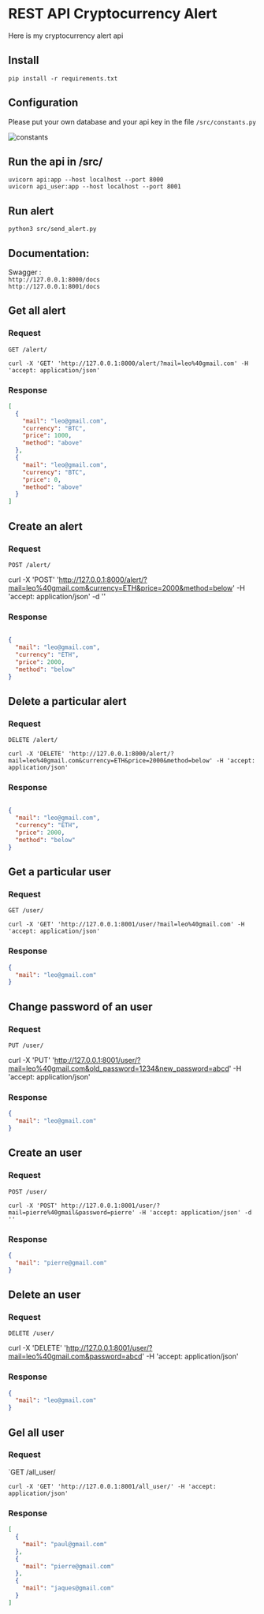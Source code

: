 # REST API Cryptocurrency Alert

Here is my cryptocurrency alert api

## Install

    pip install -r requirements.txt 
    

## Configuration

Please put your own database and your api key in the file `/src/constants.py`

![constants](https://user-images.githubusercontent.com/55802491/174245740-2c579c06-607d-438b-b2a8-a163d9cdf97b.JPG)

## Run the api in /src/

    uvicorn api:app --host localhost --port 8000
    uvicorn api_user:app --host localhost --port 8001

## Run alert

`python3 src/send_alert.py` 

## Documentation:

Swagger :
<br>
`http://127.0.0.1:8000/docs`
<br>
`http://127.0.0.1:8001/docs`



## Get all alert

### Request

`GET /alert/`

    curl -X 'GET' 'http://127.0.0.1:8000/alert/?mail=leo%40gmail.com' -H 'accept: application/json'

### Response
```json
[
  {
    "mail": "leo@gmail.com",
    "currency": "BTC",
    "price": 1000,
    "method": "above"
  },
  {
    "mail": "leo@gmail.com",
    "currency": "BTC",
    "price": 0,
    "method": "above"
  }
]
```
## Create an alert

### Request

`POST /alert/`

curl -X 'POST' 'http://127.0.0.1:8000/alert/?mail=leo%40gmail.com&currency=ETH&price=2000&method=below' -H 'accept: application/json' -d ''

### Response

```json

{
  "mail": "leo@gmail.com",
  "currency": "ETH",
  "price": 2000,
  "method": "below"
}
```

## Delete a particular alert

### Request

`DELETE /alert/`

    curl -X 'DELETE' 'http://127.0.0.1:8000/alert/?mail=leo%40gmail.com&currency=ETH&price=2000&method=below' -H 'accept: application/json'

### Response

```json

{
  "mail": "leo@gmail.com",
  "currency": "ETH",
  "price": 2000,
  "method": "below"
}

```

## Get a particular user

### Request

`GET /user/`

    curl -X 'GET' 'http://127.0.0.1:8001/user/?mail=leo%40gmail.com' -H 'accept: application/json'

### Response

```json
{
  "mail": "leo@gmail.com"
}
```

## Change password of an user

### Request

`PUT /user/`

curl -X 'PUT' 'http://127.0.0.1:8001/user/?mail=leo%40gmail.com&old_password=1234&new_password=abcd' -H 'accept: application/json'

### Response

```json
{
  "mail": "leo@gmail.com"
}
```

## Create an user

### Request

`POST /user/`

    curl -X 'POST' http://127.0.0.1:8001/user/?mail=pierre%40gmail&password=pierre' -H 'accept: application/json' -d ''

### Response

```json
{
  "mail": "pierre@gmail.com"
}
```

## Delete an user

### Request

`DELETE /user/`
  
  curl -X 'DELETE' 'http://127.0.0.1:8001/user/?mail=leo%40gmail.com&password=abcd' -H 'accept: application/json'

### Response

```json
{
  "mail": "leo@gmail.com"
}
```

## Gel all user

### Request

`GET /all_user/

    curl -X 'GET' 'http://127.0.0.1:8001/all_user/' -H 'accept: application/json'

### Response

```json
[
  {
    "mail": "paul@gmail.com"
  },
  {
    "mail": "pierre@gmail.com"
  },
  {
    "mail": "jaques@gmail.com"
  }
]


```
